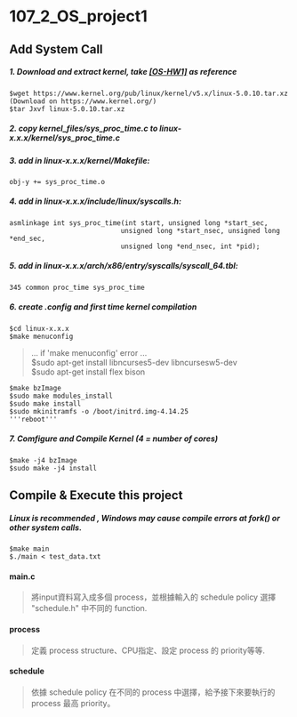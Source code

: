# 107_2_OS_project1

## Add System Call
##### 1. Download and extract kernel, take [[OS-HW1]](https://docs.google.com/presentation/d/1KwS9PuGZxLXQ9IEYJE7KUhnz3bHohJLWOH-CRGZkC40/edit#slide=id.p25) as reference
<pre><code>$wget https://www.kernel.org/pub/linux/kernel/v5.x/linux-5.0.10.tar.xz (Download on https://www.kernel.org/)
$tar Jxvf linux-5.0.10.tar.xz
</code></pre>
##### 2. copy  kernel_files/sys_proc_time.c  to  linux-x.x.x/kernel/sys_proc_time.c

##### 3. add in linux-x.x.x/kernel/Makefile:
<pre><code>obj-y += sys_proc_time.o</code></pre>

##### 4. add in linux-x.x.x/include/linux/syscalls.h:
<pre><code>asmlinkage int sys_proc_time(int start, unsigned long *start_sec,
                            unsigned long *start_nsec, unsigned long *end_sec, 
                            unsigned long *end_nsec, int *pid);
</code></pre>

##### 5. add in linux-x.x.x/arch/x86/entry/syscalls/syscall_64.tbl:
<pre><code>345 common proc_time sys_proc_time</code></pre>

##### 6. create .config and first time kernel compilation
<pre><code>$cd linux-x.x.x
$make menuconfig
</code></pre>
> ... if 'make menuconfig' error ... <br>
> $sudo apt-get install libncurses5-dev libncursesw5-dev <br>
> $sudo apt-get install flex bison <br>
<pre><code>$make bzImage
$sudo make modules_install
$sudo make install
$sudo mkinitramfs -o /boot/initrd.img-4.14.25
'''reboot'''</code></pre>

##### 7. Comfigure and Compile Kernel (4 = number of cores)
<pre><code>$make -j4 bzImage
$sudo make -j4 install</code></pre>

## Compile & Execute this project
##### Linux is recommended , Windows may cause compile errors at fork() or other system calls.
<pre><code>$make main
$./main < test_data.txt</code></pre>


#### main.c
> 將input資料寫入成多個 process，並根據輸入的 schedule policy 選擇 "schedule.h" 中不同的 function.

#### process
> 定義 process structure、CPU指定、設定 process 的 priority等等.

#### schedule
> 依據 schedule policy 在不同的 process 中選擇，給予接下來要執行的 process 最高 priority。


